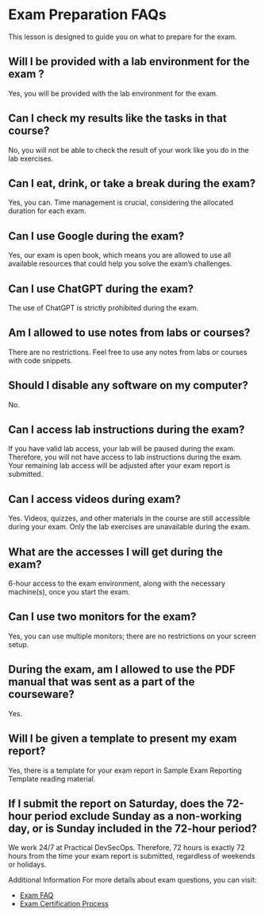 # Exam Preparation FAQs
This lesson is designed to guide you on what to prepare for the exam.

## Will I be provided with a lab environment for the exam ?
Yes, you will be provided with the lab environment for the exam.

## Can I check my results like the tasks in that course?
No, you will not be able to check the result of your work like you do in the lab exercises.

## Can I eat, drink, or take a break during the exam?
Yes, you can. Time management is crucial, considering the allocated duration for each exam.

## Can I use Google during the exam?
Yes, our exam is open book, which means you are allowed to use all available resources that could help you solve the exam’s challenges.

## Can I use ChatGPT during the exam?
The use of ChatGPT is strictly prohibited during the exam.

## Am I allowed to use notes from labs or courses?
There are no restrictions. Feel free to use any notes from labs or courses with code snippets.

## Should I disable any software on my computer?
No.

## Can I access lab instructions during the exam?
If you have valid lab access, your lab will be paused during the exam.
Therefore, you will not have access to lab instructions during the exam.
Your remaining lab access will be adjusted after your exam report is submitted.

## Can I access videos during exam?
Yes. Videos, quizzes, and other materials in the course are still accessible during your exam. Only the lab exercises are unavailable during the exam.

## What are the accesses I will get during the exam?
6-hour access to the exam environment, along with the necessary machine(s), once you start the exam.

## Can I use two monitors for the exam?
Yes, you can use multiple monitors; there are no restrictions on your screen setup.

## During the exam, am I allowed to use the PDF manual that was sent as a part of the courseware?
Yes.

## Will I be given a template to present my exam report?
Yes, there is a template for your exam report in Sample Exam Reporting Template reading material.

## If I submit the report on Saturday, does the 72-hour period exclude Sunday as a non-working day, or is Sunday included in the 72-hour period?
We work 24/7 at Practical DevSecOps. Therefore, 72 hours is exactly 72 hours from the time your exam report is submitted, regardless of weekends or holidays.

Additional Information
For more details about exam questions, you can visit:
- [Exam FAQ](https://www.practical-devsecops.com/faq/?toggle=certification_process)
- [Exam Certification Process](https://www.practical-devsecops.com/exam-and-certification/)
